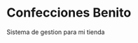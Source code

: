 Confecciones Benito
=======================================================

Sistema de gestion para mi tienda